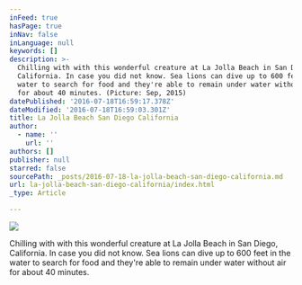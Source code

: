 ```yaml
---
inFeed: true
hasPage: true
inNav: false
inLanguage: null
keywords: []
description: >-
  Chilling with with this wonderful creature at La Jolla Beach in San Diego,
  California. In case you did not know. Sea lions can dive up to 600 feet in the
  water to search for food and they're able to remain under water without air
  for about 40 minutes. (Picture: Sep, 2015)
datePublished: '2016-07-18T16:59:17.378Z'
dateModified: '2016-07-18T16:59:03.301Z'
title: La Jolla Beach San Diego California
author:
  - name: ''
    url: ''
authors: []
publisher: null
starred: false
sourcePath: _posts/2016-07-18-la-jolla-beach-san-diego-california.md
url: la-jolla-beach-san-diego-california/index.html
_type: Article

---
```

![](https://the-grid-user-content.s3-us-west-2.amazonaws.com/bbe92824-23cf-43f2-b03a-4cebee0d6318.jpg)

Chilling with with this wonderful creature at La Jolla Beach in San Diego, California.  In case you did not know. Sea lions can dive up to 600 feet in the water to search for food and they're able to remain under water without air for about 40 minutes.